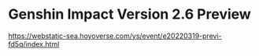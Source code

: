 # Genshin Impact Version 2.6 Preview
https://webstatic-sea.hoyoverse.com/ys/event/e20220319-previ-fd5q/index.html